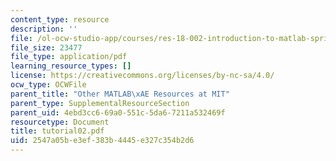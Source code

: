 ```yaml
---
content_type: resource
description: ''
file: /ol-ocw-studio-app/courses/res-18-002-introduction-to-matlab-spring-2008/2547a05be3ef383b4445e327c354b2d6_tutorial02.pdf
file_size: 23477
file_type: application/pdf
learning_resource_types: []
license: https://creativecommons.org/licenses/by-nc-sa/4.0/
ocw_type: OCWFile
parent_title: "Other MATLAB\xAE Resources at MIT"
parent_type: SupplementalResourceSection
parent_uid: 4ebd3cc6-69a0-551c-5da6-7211a532469f
resourcetype: Document
title: tutorial02.pdf
uid: 2547a05b-e3ef-383b-4445-e327c354b2d6
---
```

